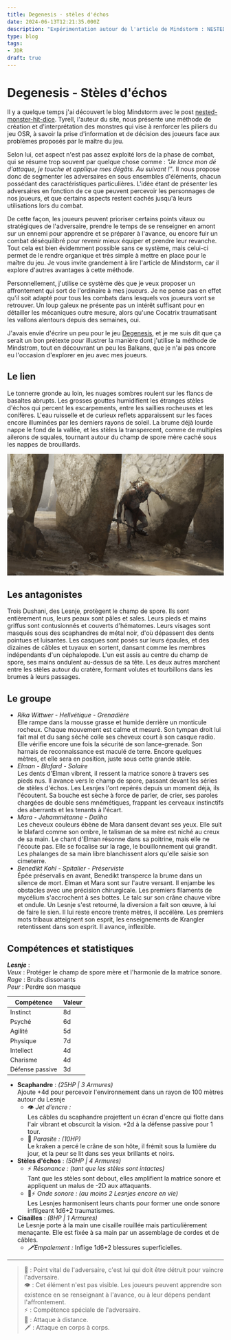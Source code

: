 ```yaml
---
title: Degenesis - stèles d'échos
date: 2024-06-13T12:21:35.000Z
description: "Expérimentation autour de l'article de Mindstorm : NESTED MONSTER HIT DICE, appliqué à Degenesis."
type: blog
tags:
- JDR
draft: true
---
```


# Degenesis - Stèles d'échos
Il y a quelque temps j'ai découvert le blog Mindstorm avec le post [nested-monster-hit-dice](https://www.mindstormpress.com/nested-monster-hit-dice). Tyrell, l'auteur du site, nous présente une méthode de création et d'interprétation des monstres qui vise à renforcer les piliers du jeu OSR, à savoir la prise d'information et de décision des joueurs face aux problèmes proposés par le maître du jeu.

Selon lui, cet aspect n'est pas assez exploité lors de la phase de combat, qui se résume trop souvent par quelque chose comme : *"Je lance mon dé d'attaque, je touche et applique mes dégâts. Au suivant !"*. Il nous propose donc de segmenter les adversaires en sous ensembles d'éléments, chacun possédant des caractéristiques particulières. L'idée étant de présenter les adversaires en fonction de ce que peuvent percevoir les personnages de nos joueurs, et que certains aspects restent cachés jusqu'à leurs utilisations lors du combat.

De cette façon, les joueurs peuvent prioriser certains points vitaux ou stratégiques de l'adversaire, prendre le temps de se renseigner en amont sur un ennemi pour apprendre et se préparer à l'avance, ou encore fuir un combat déséquilibré pour revenir mieux équiper et prendre leur revanche. Tout cela est bien évidemment possible sans ce système, mais celui-ci permet de le rendre organique et très simple à mettre en place pour le maître du jeu. Je vous invite grandement à lire l'article de Mindstorm, car il explore d'autres avantages à cette méthode.

Personnellement, j'utilise ce système dès que je veux proposer un affrontement qui sort de l'ordinaire à mes joueurs. Je ne pense pas en effet qu'il soit adapté pour tous les combats dans lesquels vos joueurs vont se retrouver. Un loup galeux ne présente pas un intérêt suffisant pour en détailler les mécaniques outre mesure, alors  qu'une Cocatrix traumatisant les vallons alentours depuis des semaines, oui.

J'avais envie d'écrire un peu pour le jeu [Degenesis](https://degenesis.com/), et je me suis dit que ça serait un bon prétexte pour illustrer la manière dont j'utilise la méthode de Mindstrom, tout en découvrant un peu les Balkans, que je n'ai pas encore eu l'occasion d'explorer en jeu avec mes joueurs.  

## Le lien
Le tonnerre gronde au loin, les nuages sombres roulent sur les flancs de basaltes abrupts. Les grosses gouttes humidifient les étranges stèles d'échos qui percent les escarpements, entre les saillies rocheuses et les conifères. L'eau ruisselle et de curieux reflets apparaissent sur les faces encore illuminées par les derniers rayons de soleil. La brume déjà lourde nappe le fond de la vallée, et les stèles la transpercent, comme de multiples ailerons de squales, tournant autour du champ de spore mère caché sous les nappes de brouillards.

![Un champ de spore dans les balkans, par sixmorevodka.](degenesis-steles_echos.jpg "Un champ de sport dans les balkans, par sixmorevodka.")

## Les antagonistes
Trois Dushani, des Lesnje, protègent le champ de spore. Ils sont entièrement nus, leurs peaux sont pâles et sales. Leurs pieds et mains griffus sont contusionnés et couverts d'hématomes. Leurs visages sont masqués sous des scaphandres de métal noir, d'où dépassent des dents pointues et luisantes. Les casques sont posés sur leurs épaules, et des dizaines de câbles et tuyaux en sortent, dansant comme les membres indépendants d'un céphalopode. L'un est assis au centre du champ de spore, ses mains ondulent au-dessus de sa tête. Les deux autres marchent entre les stèles autour du cratère, formant volutes et tourbillons dans les brumes à leurs passages.  

## Le groupe
* *Rika Wittwer - Hellvétique - Grenadière*\
  Elle rampe dans la mousse grasse et humide derrière un monticule rocheux. Chaque mouvement est calme et mesuré. Son tympan droit lui fait mal et du sang séché colle ses cheveux court à son casque radio. Elle vérifie encore une fois la sécurité de son lance-grenade. Son harnais de reconnaissance est maculé de terre. Encore quelques mètres, et elle sera en position, juste sous cette grande stèle.
* *Elman - Blafard - Solaire*\
  Les dents d'Elman vibrent, il ressent la matrice sonore à travers ses pieds nus. Il avance vers le champ de spore, passant devant les séries de stèles d'échos. Les Lesnjes l'ont repérés depuis un moment déjà, ils l'écoutent. Sa bouche est sèche à force de parler, de crier, ses paroles chargées de double sens mnémétiques, frappant les cerveaux instinctifs des aberrants et les tenants à l'écart.   
* *Mara - Jehammétanne - Daliha*\
  Les cheveux couleurs ébène de Mara dansent devant ses yeux. Elle suit le blafard comme son ombre, le talisman de sa mère est niché au creux de sa main. Le chant d'Elman résonne dans sa poitrine, mais elle ne l'écoute pas. Elle se focalise sur la rage, le bouillonnement qui grandit. Les phalanges de sa main libre blanchissent alors qu'elle saisie son cimeterre. 
* *Benedikt Kohl - Spitalier - Préserviste*\
  Épée préservalis en avant, Benedikt transperce la brume dans un silence de mort. Elman et Mara sont sur l'autre versant. Il enjambe les obstacles avec une précision chirurgicale. Les premiers filaments de mycélium s'accrochent à ses bottes. Le talc sur son crâne chauve vibre et ondule. Un Lesnje s'est retourné, la diversion a fait son œuvre, à lui de faire le sien. Il lui reste encore trente mètres, il accélère. Les premiers mots tribaux atteignent son esprit, les enseignements de Krangler retentissent dans son esprit. Il avance, inflexible. 

## Compétences et statistiques
***Lesnje*** : \
*Veux* : Protéger le champ de spore mère et l'harmonie de la matrice sonore. \
*Rage* : Bruits dissonants\
*Peur* : Perdre son masque

| Compétence | Valeur |
|---|---|
| Instinct | 8d |
| Psyché | 6d |
| Agilité | 5d |
| Physique | 7d |
| Intellect | 4d |
| Charisme | 4d |
| Défense passive | 3d |

* **Scaphandre** : *(25HP | 3 Armures)* \
  Ajoute +4d pour percevoir l'environnement dans un rayon de 100 mètres autour du Lesnje
  * 👁️ *Jet d'encre :*\
    Les câbles du scaphandre projettent un écran d'encre qui flotte dans l'air vibrant et obscurcit la vision. +2d à la défense passive pour 1 tour.
  * 🤎 *Parasite : (10HP)*\
    Le kraken a percé le crâne de son hôte, il frémit sous la lumière du jour, et la peur se lit dans ses yeux brillants et noirs.
* **Stèles d'échos** : *(50HP | 4 Armures)* 
  * ⚡ *Résonance : (tant que les stèles sont intactes)*\
    Tant que les stèles sont debout, elles amplifient la matrice sonore et appliquent un malus de -2D aux attaquants. 
  * 🏹⚡ *Onde sonore : (au moins 2 Lesnjes encore en vie)*\
    Les Lesnjes harmonisent leurs chants pour former une onde sonore infligeant 1d6+2 traumatismes. 
* **Cisailles** : *(8HP | 1 Armures)* \
  Le Lesnje porte à la main une cisaille rouillée mais particulièrement menaçante. Elle est fixée à sa main par un assemblage de cordes et de câbles. 
  * *🗡️Empalement :* Inflige 1d6+2 blessures superficielles.

--- 

> 🤎 : Point vital de l'adversaire, c'est lui qui doit être détruit pour vaincre l'adversaire. \
> 👁️ : Cet élément n'est pas visible. Les joueurs peuvent apprendre son existence en se renseignant à l'avance, ou à leur dépens pendant l'affrontement.\
> ⚡ : Compétence spéciale de l'adversaire. \
> 🏹 : Attaque à distance.\
> 🗡️ : Attaque en corps à corps.